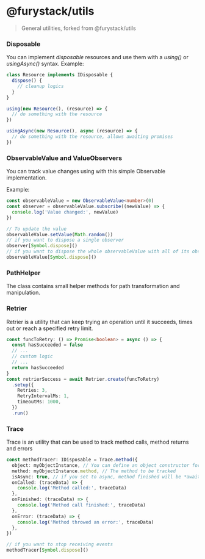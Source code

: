 # @furystack/utils

> General utilities, forked from @furystack/utils

### Disposable

You can implement _disposable_ resources and use them with a _using()_ or _usingAsync()_ syntax.
Example:

```ts
class Resource implements IDisposable {
  dispose() {
    // cleanup logics
  }
}

using(new Resource(), (resource) => {
  // do something with the resource
})

usingAsync(new Resource(), async (resource) => {
  // do something with the resource, allows awaiting promises
})
```

### ObservableValue and ValueObservers

You can track value changes using with this simple Observable implementation.

Example:

```ts
const observableValue = new ObservableValue<number>(0)
const observer = observableValue.subscribe((newValue) => {
  console.log('Value changed:', newValue)
})

// To update the value
observableValue.setValue(Math.random())
// if you want to dispose a single observer
observer[Symbol.dispose]()
// if you want to dispose the whole observableValue with all of its observers:
observableValue[Symbol.dispose]()
```

### PathHelper

The class contains small helper methods for path transformation and manipulation.

### Retrier

Retrier is a utility that can keep trying an operation until it succeeds, times out or reach a specified retry limit.

```ts
const funcToRetry: () => Promise<boolean> = async () => {
  const hasSucceeded = false
  // ...
  // custom logic
  // ...
  return hasSucceeded
}
const retrierSuccess = await Retrier.create(funcToRetry)
  .setup({
    Retries: 3,
    RetryIntervalMs: 1,
    timeoutMs: 1000,
  })
  .run()
```

### Trace

Trace is an utility that can be used to track method calls, method returns and errors

```ts
const methodTracer: IDisposable = Trace.method({
  object: myObjectInstance, // You can define an object constructor for static methods as well
  method: myObjectInstance.method, // The method to be tracked
  isAsync: true, // if you set to async, method finished will be *await*-ed
  onCalled: (traceData) => {
    console.log('Method called:', traceData)
  },
  onFinished: (traceData) => {
    console.log('Method call finished:', traceData)
  },
  onError: (traceData) => {
    console.log('Method throwed an error:', traceData)
  },
})

// if you want to stop receiving events
methodTracer[Symbol.dispose]()
```
